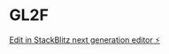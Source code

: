 # GL2F

[Edit in StackBlitz next generation editor ⚡️](https://stackblitz.com/~/github.com/tbatirov/GL2F)